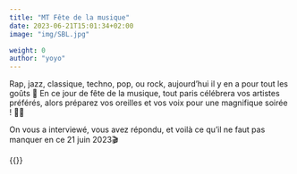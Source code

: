 ```yaml
---
title: "MT Fête de la musique"
date: 2023-06-21T15:01:34+02:00
image: "img/SBL.jpg"

weight: 0
author: "yoyo"
---
```


Rap, jazz, classique, techno, pop, ou rock, aujourd’hui il y en a pour tout les goûts 🎸
En ce jour de fête de la musique, tout paris célébrera vos artistes préférés, alors préparez vos oreilles et vos voix pour une magnifique soirée ! 💃🏻

On vous a interviewé, vous avez répondu, et voilà ce qu’il ne faut pas manquer en ce 21 juin 2023🎬

{{<youtube QBVLKV7rP0 >}}